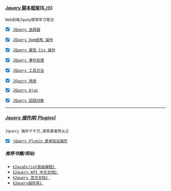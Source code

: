 ####  <a href="#top" id="top">Jquery 脚本框架[$./()]</a>
`Web前端Jquey框架学习笔记`

 - [x] [`JQuery 选择器`](https://github.com/kickgod/Front-End/blob/master/Jquery/JquerySelector.md) 

 - [x] [`JQuery Dom结构 操作`](https://github.com/kickgod/Front-End/blob/master/Jquery/JqueryDomCorporation.md) 

 - [x] [`JQuery 属性 Css 操作`](https://github.com/kickgod/Front-End/blob/master/Jquery/JqueryProperty.md) 

 - [x] [`JQuery 事件处理`](https://github.com/kickgod/Front-End/blob/master/Jquery/JqueryEvent.md)

 - [x] [`JQuery 工具方法`](https://github.com/kickgod/Front-End/blob/master/Jquery/JqueryFunction.md) 

 - [x] [`JQuery 特效`](https://github.com/kickgod/Front-End/blob/master/Jquery/QueryEffect.md) 
 
 - [x] [`JQuery Ajax`](https://github.com/kickgod/Front-End/blob/master/Jquery/QueryAjax.md) 

 - [x] [`JQuery 回调对象`](https://github.com/kickgod/Front-End/blob/master/Jquery/JqueryCallBack.md) 
 
 ----
 
##### <a href="#top" id="top">Jquery 插件库[ Plugins]</a>
`Jquery 插件千千万,择其善者而从之`

- [x]	[`jQuery Plugin 表单验证插件` ](https://github.com/kickgod/Front-End/blob/master/Jquery/JQueryPluginFormValidation.md) 

 ##### 推荐书籍/网站:

* [`《JavaScript高级编程》`](https://baike.baidu.com/item/JavaScript%E9%AB%98%E7%BA%A7%E7%A8%8B%E5%BA%8F%E8%AE%BE%E8%AE%A1/10576650?fr=aladdin)  
* [`《Jquery API 中文文档》`](http://jquery.cuishifeng.cn/)  
* [`《Jquery 官方文档》`](https://jquery.com/)  
* [`《Jquery插件库》`](http://www.jq22.com/)   
